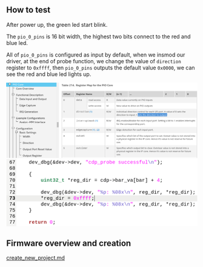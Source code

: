 ## How to test

After power up, the green led start blink.

The `pio_0_pins` is 16 bit width, the highest two bits connect to the red and blue led.

All of `pio_0_pins` is configured as input by default, when we insmod our driver, at the end of probe function,
we change the value of `direction` register to `0xffff`, then `pio_0_pins` outputs the default value `0x0000`, we can see the red and blue led lights up.

<img src="img/pio_register_map.png">

<img src="img/driver_probe.png">

## Firmware overview and creation
[create_new_project.md](create_new_project.md)

